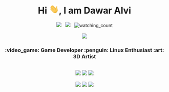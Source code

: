 <h1 align="center">Hi <img src="https://raw.githubusercontent.com/ABSphreak/ABSphreak/master/gifs/Hi.gif" width="30px">, I am Dawar Alvi </h1>

<div align="center">
  <img src="https://img.shields.io/badge/Focus-Game%20Dev-blue" /> &nbsp;
  <img src="https://img.shields.io/badge/Live in-Kashmir-blue" /> &nbsp;
  <img src="https://komarev.com/ghpvc/?username=DawarAlvi&color=blue" alt="watching_count" />
</div>

<br />

<div align="center">
<img src="https://img.shields.io/badge/-Dawar_Alvi-blue?style=flat-square&logo=Linkedin&logoColor=white&link=https://www.linkedin.com/in/dawar-alvi-658217205/">
</div>

<h3 align="center">:video_game: Game Developer  :penguin: Linux Enthusiast  :art: 3D Artist </h3>

<br />

<div align="center"> 
  <img src="https://img.shields.io/badge/C%23-E34F26?style=for-the-badge&logo=csharp&logoColor=white">
  <img src="https://img.shields.io/badge/C%2B%2B-00599C?style=for-the-badge&logo=c%2B%2B&logoColor=white">
  <img src="https://img.shields.io/badge/JavaScript-F7DF1E?style=for-the-badge&logo=javascript&logoColor=black">
</div>

<br />

<div align="center"> 
  <img src="https://img.shields.io/badge/Unity-000000?style=for-the-badge&logo=unity&logoColor=white">
  <img src="https://img.shields.io/badge/Unreal-001651?style=for-the-badge&logo=unrealengine&logoColor=white">
  <img src="https://img.shields.io/badge/Play Canvas-E34F26?style=for-the-badge&logo=playcanvas&logoColor=white">
</div>
